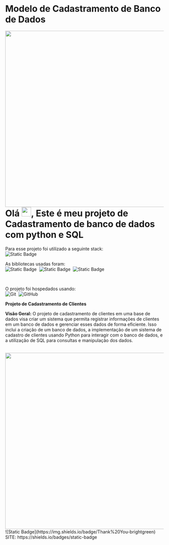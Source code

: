 # Modelo de Cadastramento de Banco de Dados

<img align="right" height="560em" src="Projeto_Banco_de_Dados\Captura de tela 2024-03-21 192545.png">

<h1 align="left">Olá <img src="https://raw.githubusercontent.com/kaueMarques/kaueMarques/master/hi.gif" height="30px">, Este é meu projeto de Cadastramento de banco de dados com python e SQL</h1>

Para esse projeto foi utilizado a seguinte stack: <br>
![Static Badge](https://img.shields.io/badge/Python-brightgreen)&nbsp;

As bibliotecas usadas foram: <br>
![Static Badge](https://img.shields.io/badge/pandas-blue)&nbsp;
![Static Badge](https://img.shields.io/badge/Tkinter-brightgreen)&nbsp;
![Static Badge](https://img.shields.io/badge/SQLite3-green)&nbsp;

<br>

O projeto foi hospedados usando:<br>
![Git](https://img.shields.io/badge/-Git-05122A?style=flat&logo=git)&nbsp;
![GitHub](https://img.shields.io/badge/-GitHub-05122A?style=flat&logo=github)&nbsp;
<br>

**Projeto de Cadastramento de Clientes**

**Visão Geral:**
O projeto de cadastramento de clientes em uma base de dados visa criar um sistema que permita registrar informações de clientes em um banco de dados e gerenciar esses dados de forma eficiente. Isso inclui a criação de um banco de dados,
a implementação de um sistema de cadastro de clientes usando Python para interagir com o banco de dados, e a utilização de SQL para consultas e manipulação dos dados.

<br>
<img align="right" height="560em" src="Projeto_Banco_de_Dados\Captura de tela 2024-03-21 194228.png">

<br>
![Static Badge](https://img.shields.io/badge/Thank%20You-brightgreen)
<br>
SITE: https://shields.io/badges/static-badge
